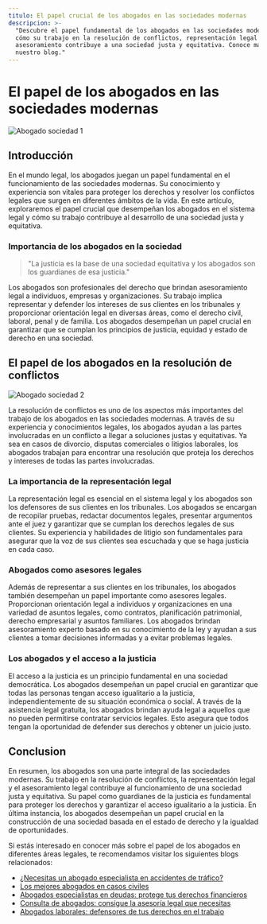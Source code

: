 ```yaml
---
titulo: El papel crucial de los abogados en las sociedades modernas
descripcion: >-
  "Descubre el papel fundamental de los abogados en las sociedades modernas y
  cómo su trabajo en la resolución de conflictos, representación legal y
  asesoramiento contribuye a una sociedad justa y equitativa. Conoce más en
  nuestro blog."
---
```


# El papel de los abogados en las sociedades modernas

![Abogado sociedad 1](./img/abogado-sociedades-1.webp)

## Introducción

En el mundo legal, los abogados juegan un papel fundamental en el funcionamiento de las sociedades modernas. Su conocimiento y experiencia son vitales para proteger los derechos y resolver los conflictos legales que surgen en diferentes ámbitos de la vida. En este artículo, exploraremos el papel crucial que desempeñan los abogados en el sistema legal y cómo su trabajo contribuye al desarrollo de una sociedad justa y equitativa.

### Importancia de los abogados en la sociedad

> "La justicia es la base de una sociedad equitativa y los abogados son los guardianes de esa justicia."

Los abogados son profesionales del derecho que brindan asesoramiento legal a individuos, empresas y organizaciones. Su trabajo implica representar y defender los intereses de sus clientes en los tribunales y proporcionar orientación legal en diversas áreas, como el derecho civil, laboral, penal y de familia. Los abogados desempeñan un papel crucial en garantizar que se cumplan los principios de justicia, equidad y estado de derecho en una sociedad.

## El papel de los abogados en la resolución de conflictos

![Abogado sociedad 2](./img/abogado-sociedades-2.webp)

La resolución de conflictos es uno de los aspectos más importantes del trabajo de los abogados en las sociedades modernas. A través de su experiencia y conocimientos legales, los abogados ayudan a las partes involucradas en un conflicto a llegar a soluciones justas y equitativas. Ya sea en casos de divorcio, disputas comerciales o litigios laborales, los abogados trabajan para encontrar una resolución que proteja los derechos y intereses de todas las partes involucradas.

### La importancia de la representación legal

La representación legal es esencial en el sistema legal y los abogados son los defensores de sus clientes en los tribunales. Los abogados se encargan de recopilar pruebas, redactar documentos legales, presentar argumentos ante el juez y garantizar que se cumplan los derechos legales de sus clientes. Su experiencia y habilidades de litigio son fundamentales para asegurar que la voz de sus clientes sea escuchada y que se haga justicia en cada caso.

### Abogados como asesores legales



Además de representar a sus clientes en los tribunales, los abogados también desempeñan un papel importante como asesores legales. Proporcionan orientación legal a individuos y organizaciones en una variedad de asuntos legales, como contratos, planificación patrimonial, derecho empresarial y asuntos familiares. Los abogados brindan asesoramiento experto basado en su conocimiento de la ley y ayudan a sus clientes a tomar decisiones informadas y a evitar problemas legales.




### Los abogados y el acceso a la justicia




El acceso a la justicia es un principio fundamental en una sociedad democrática. Los abogados desempeñan un papel crucial en garantizar que todas las personas tengan acceso igualitario a la justicia, independientemente de su situación económica o social. A través de la asistencia legal gratuita, los abogados brindan ayuda legal a aquellos que no pueden permitirse contratar servicios legales. Esto asegura que todos tengan la oportunidad de defender sus derechos y obtener un juicio justo.




## Conclusion




En resumen, los abogados son una parte integral de las sociedades modernas. Su trabajo en la resolución de conflictos, la representación legal y el asesoramiento legal contribuye al funcionamiento de una sociedad justa y equitativa. Su papel como guardianes de la justicia es fundamental para proteger los derechos y garantizar el acceso igualitario a la justicia. En última instancia, los abogados desempeñan un papel crucial en la construcción de una sociedad basada en el estado de derecho y la igualdad de oportunidades.




Si estás interesado en conocer más sobre el papel de los abogados en diferentes áreas legales, te recomendamos visitar los siguientes blogs relacionados:




- [¿Necesitas un abogado especialista en accidentes de tráfico?](abogados-especialistas-en-accidentes-de-trafico)
- [Los mejores abogados en casos civiles](los-mejores-abogados-en-accidentes-de-trafico)
- [Abogados especialistas en deudas: protege tus derechos financieros](abogados-especialistas-en-deudas)
- [Consulta de abogados: consigue la asesoría legal que necesitas](consulta-de-abogados)
- [Abogados laborales: defensores de tus derechos en el trabajo](abogados-de-derecho-laboral)



